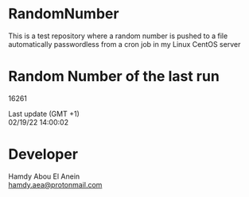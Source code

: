 # RandomNumber    
This is a test repository where a random number is pushed to a file automatically passwordless from a cron job in my Linux CentOS server    
# Random Number of the last run   
16261
      
Last update (GMT +1)    
02/19/22 14:00:02
# Developer    
Hamdy Abou El Anein   
hamdy.aea@protonmail.com
